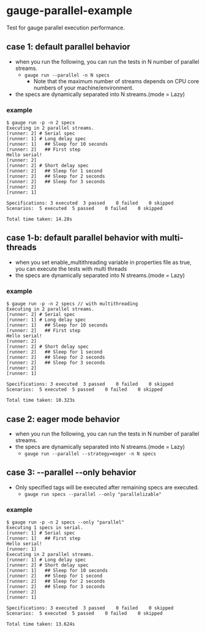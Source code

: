 # gauge-parallel-example
Test for gauge parallel execution performance.
## case 1: default parallel behavior
- when you run the following, you can run the tests in N number of parallel streams.
  - `gauge run --parallel -n N specs`
    - Note that the maximum number of streams depends on CPU core numbers of your machine/environment.
- the specs are dynamically separated into N streams.(mode = Lazy)
### example
```shell
$ gauge run -p -n 2 specs
Executing in 2 parallel streams.
[runner: 2] # Serial spec
[runner: 1] # Long delay spec
[runner: 1]   ## Sleep for 10 seconds
[runner: 2]   ## First step
Hello serial!
[runner: 2] 
[runner: 2] # Short delay spec
[runner: 2]   ## Sleep for 1 second
[runner: 2]   ## Sleep for 2 seconds
[runner: 2]   ## Sleep for 3 seconds
[runner: 2] 
[runner: 1] 

Specifications:	3 executed	3 passed	0 failed	0 skipped
Scenarios:	5 executed	5 passed	0 failed	0 skipped

Total time taken: 14.28s
```

## case 1-b: default parallel behavior with multi-threads
- when you set enable_multithreading variable in properties file as true, you can execute the tests with multi threads
- the specs are dynamically separated into N streams.(mode = Lazy)
### example
```shell
$ gauge run -p -n 2 specs // with multithreading
Executing in 2 parallel streams.
[runner: 2] # Serial spec
[runner: 1] # Long delay spec
[runner: 1]   ## Sleep for 10 seconds
[runner: 2]   ## First step
Hello serial!
[runner: 2] 
[runner: 2] # Short delay spec
[runner: 2]   ## Sleep for 1 second
[runner: 2]   ## Sleep for 2 seconds
[runner: 2]   ## Sleep for 3 seconds
[runner: 2] 
[runner: 1] 

Specifications:	3 executed	3 passed	0 failed	0 skipped
Scenarios:	5 executed	5 passed	0 failed	0 skipped

Total time taken: 10.323s
```

## case 2: eager mode behavior
- when you run the following, you can run the tests in N number of parallel streams.
- the specs are dynamically separated into N streams.(mode = Lazy)
    - `gauge run --parallel --strategy=eager -n N specs`

## case 3: --parallel --only behavior
- Only specified tags will be executed after remaining specs are executed.
  - `gauge run specs --parallel --only "parallelizable"`
### example
```shell
$ gauge run -p -n 2 specs --only "parallel"
Executing 1 specs in serial.
[runner: 1] # Serial spec
[runner: 1]   ## First step
Hello serial!
[runner: 1] 
Executing in 2 parallel streams.
[runner: 1] # Long delay spec
[runner: 2] # Short delay spec
[runner: 1]   ## Sleep for 10 seconds
[runner: 2]   ## Sleep for 1 second
[runner: 2]   ## Sleep for 2 seconds
[runner: 2]   ## Sleep for 3 seconds
[runner: 2] 
[runner: 1] 

Specifications:	3 executed	3 passed	0 failed	0 skipped
Scenarios:	5 executed	5 passed	0 failed	0 skipped

Total time taken: 13.624s
```